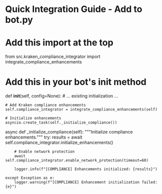 # Quick Integration Guide - Add to bot.py

# Add this import at the top
from src.kraken_compliance_integrator import integrate_compliance_enhancements

# Add this in your bot's __init__ method
def __init__(self, config=None):
    # ... existing initialization ...
    
    # Add Kraken compliance enhancements
    self.compliance_integrator = integrate_compliance_enhancements(self)
    
    # Initialize enhancements
    asyncio.create_task(self._initialize_compliance())

async def _initialize_compliance(self):
    """Initialize compliance enhancements."""
    try:
        results = await self.compliance_integrator.initialize_enhancements()
        
        # Enable network protection
        await self.compliance_integrator.enable_network_protection(timeout=60)
        
        logger.info(f"[COMPLIANCE] Enhancements initialized: {results}")
        
    except Exception as e:
        logger.warning(f"[COMPLIANCE] Enhancement initialization failed: {e}")
